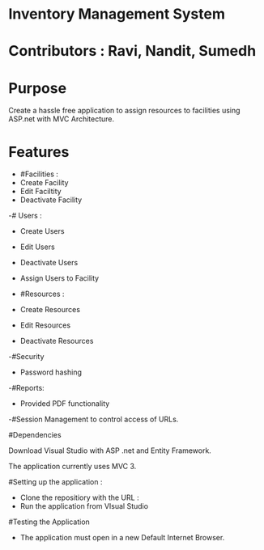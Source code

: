 # Inventory Management System

# Contributors : Ravi, Nandit, Sumedh

# Purpose

Create a hassle free application to assign resources to facilities using
ASP.net with MVC Architecture.

# Features 

- #Facilities :
- Create Facility 
- Edit Faciltity
- Deactivate Facility

-# Users :
- Create Users
- Edit Users
- Deactivate Users
- Assign Users to Facility

- #Resources :
- Create Resources
- Edit Resources
- Deactivate Resources

-#Security
- Password hashing

-#Reports:
- Provided PDF functionality

-#Session Management to control access of URLs.


#Dependencies

Download Visual Studio with ASP .net and Entity Framework.

The application currently uses MVC 3.

#Setting up the application :

- Clone the repositiory with the URL :
- Run the application from VIsual Studio

#Testing the Application
- The application must open in a new Default Internet Browser.
  
